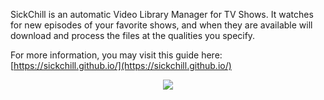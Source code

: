 SickChill is an automatic Video Library Manager for TV Shows. It watches for new episodes of your favorite shows, and when they are available will download and process the files at the qualities you specify.

For more information, you may visit this guide here: [https://sickchill.github.io/](https://sickchill.github.io/)

<p align="center"><img src="https://sickchill.github.io/images/screenshots/home.jpg"></p>